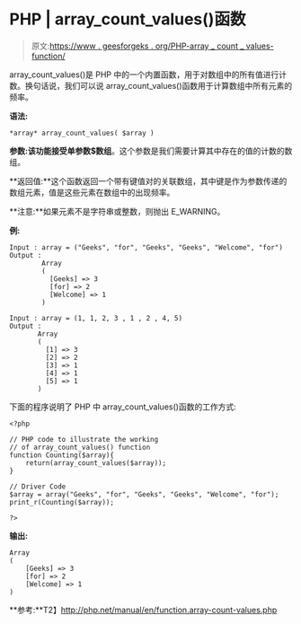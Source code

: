# PHP | array_count_values()函数

> 原文:[https://www . geesforgeks . org/PHP-array _ count _ values-function/](https://www.geeksforgeeks.org/php-array_count_values-function/)

array_count_values()是 PHP 中的一个内置函数，用于对数组中的所有值进行计数。换句话说，我们可以说 array_count_values()函数用于计算数组中所有元素的频率。

**语法:**

```
*array* array_count_values( $array )

```

**参数:**该功能接受单参数**$数组**。这个参数是我们需要计算其中存在的值的计数的数组。

**返回值:**这个函数返回一个带有键值对的关联数组，其中键是作为参数传递的数组元素，值是这些元素在数组中的出现频率。

**注意:**如果元素不是字符串或整数，则抛出 E_WARNING。

**例:**

```
Input : array = ("Geeks", "for", "Geeks", "Geeks", "Welcome", "for")
Output : 
        Array
        (
          [Geeks] => 3
          [for] => 2
          [Welcome] => 1
        )

Input : array = (1, 1, 2, 3 , 1 , 2 , 4, 5)
Output :
       Array
       (
         [1] => 3
         [2] => 2
         [3] => 1
         [4] => 1
         [5] => 1
       ) 

```

下面的程序说明了 PHP 中 array_count_values()函数的工作方式:

```
<?php

// PHP code to illustrate the working
// of array_count_values() function
function Counting($array){
    return(array_count_values($array));
}

// Driver Code
$array = array("Geeks", "for", "Geeks", "Geeks", "Welcome", "for");
print_r(Counting($array));

?>
```

**输出:**

```
Array
(
    [Geeks] => 3
    [for] => 2
    [Welcome] => 1
)

```

**参考:**T2】http://php.net/manual/en/function.array-count-values.php